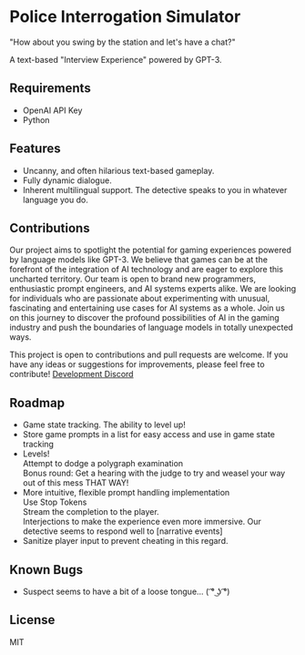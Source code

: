 <h1>Police Interrogation Simulator</h1>

<p>"How about you swing by the station and let's have a chat?"</p>
<p>A text-based "Interview Experience" powered by GPT-3.</p>

<h2>Requirements</h2>
<ul>
  <li>OpenAI API Key</li>
  <li>Python</li>
</ul>

<h2>Features</h2>
<ul>
  <li>Uncanny, and often hilarious text-based gameplay.</li>
  <li>Fully dynamic dialogue.</li>
  <li>Inherent multilingual support. The detective speaks to you in whatever language you do.</li>
 </ul>

<h2>Contributions</h2>
<p>Our project aims to spotlight the potential for gaming experiences powered by language models like GPT-3. We believe that games can be at the forefront of the integration of AI technology and are eager to explore this uncharted territory. Our team is open to brand new programmers, enthusiastic prompt engineers, and AI systems experts alike. We are looking for individuals who are passionate about experimenting with unusual, fascinating and entertaining use cases for AI systems as a whole. Join us on this journey to discover the profound possibilities of AI in the gaming industry and push the boundaries of language models in totally unexpected ways.</p>
<p>This project is open to contributions and pull requests are welcome. If you have any ideas or suggestions for improvements, please feel free to contribute!
<a href="https://discord.gg/ep4DApswMj">Development Discord</a></p>

<h2>Roadmap</h2>
<ul>
  <li>Game state tracking. The ability to level up!</li>
  <li>Store game prompts in a list for easy access and use in game state tracking</li>
  <li>Levels!</li>
  Attempt to dodge a polygraph examination<br>
  Bonus round: Get a hearing with the judge to try and weasel your way out of this mess THAT WAY!
  <li>More intuitive, flexible prompt handling implementation</li>
  Use Stop Tokens<br>
  Stream the completion to the player.<br>
  Interjections to make the experience even more immersive. Our detective seems to respond well to [narrative events]
  <li>Sanitize player input to prevent cheating in this regard.</li>
</ul>

<h2>Known Bugs</h2>
<ul>
  <li>Suspect seems to have a bit of a loose tongue...  ( ͡° ͜ʖ ͡°) </li>
</ul>

<h2>License</h2>
<p>MIT</p>
